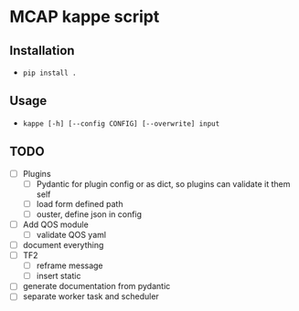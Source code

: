 # MCAP kappe script

## Installation

- `pip install .`

## Usage

- `kappe [-h] [--config CONFIG] [--overwrite] input`

## TODO

- [ ] Plugins
  - [ ] Pydantic for plugin config or as dict, so plugins can validate it them self
  - [ ] load form defined path
  - [ ] ouster, define json in config
- [ ] Add QOS module
  - [ ] validate QOS yaml
- [ ] document everything
- [ ] TF2
  - [ ] reframe message
  - [ ] insert static
- [ ] generate documentation from pydantic
- [ ] separate worker task and scheduler
